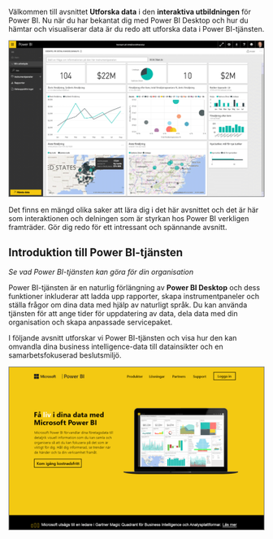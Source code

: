 Välkommen till avsnittet **Utforska data** i den **interaktiva utbildningen** för Power BI. Nu när du har bekantat dig med Power BI Desktop och hur du hämtar och visualiserar data är du redo att utforska data i Power BI-tjänsten.

![](media/4-0-intro-power-bi-service/4-0_2.png)

Det finns en mängd olika saker att lära dig i det här avsnittet och det är här som interaktionen och delningen som är styrkan hos Power BI verkligen framträder. Gör dig redo för ett intressant och spännande avsnitt.

## <a name="introduction-to-the-power-bi-service"></a>Introduktion till Power BI-tjänsten
*Se vad Power BI-tjänsten kan göra för din organisation*

Power BI-tjänsten är en naturlig förlängning av **Power BI Desktop** och dess funktioner inkluderar att ladda upp rapporter, skapa instrumentpaneler och ställa frågor om dina data med hjälp av naturligt språk. Du kan använda tjänsten för att ange tider för uppdatering av data, dela data med din organisation och skapa anpassade servicepaket.

I följande avsnitt utforskar vi Power BI-tjänsten och visa hur den kan omvandla dina business intelligence-data till datainsikter och en samarbetsfokuserad beslutsmiljö.

![](media/4-0-intro-power-bi-service/4-0_1.png)

